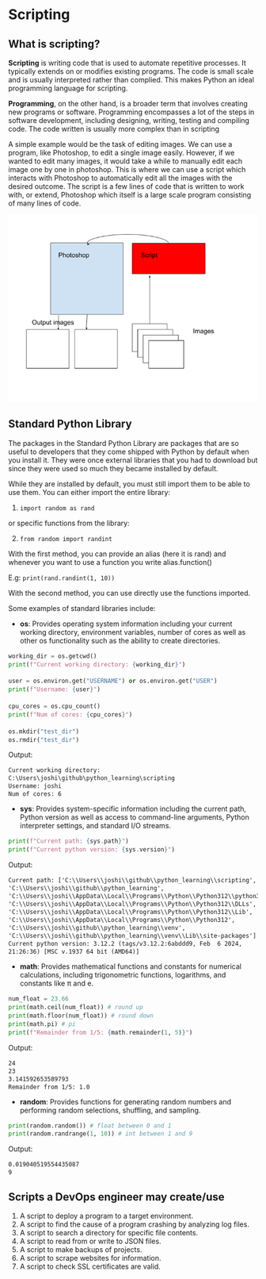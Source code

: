 # Scripting

## What is scripting?

**Scripting** is writing code that is used to automate repetitive processes. It typically extends on or modifies existing programs.
The code is small scale and is usually interpreted rather than complied. This makes Python an ideal programming language for
scripting.

**Programming**, on the other hand, is a broader term that involves creating new programs or software. Programming encompasses
a lot of the steps in software development, including designing, writing, testing and compiling code. The code written is usually
more complex than in scripting

A simple example would be the task of editing images. We can use a program, like Photoshop, to edit a single image easily.
However, if we wanted to edit many images, it would take a while to manually edit each image one by one in photoshop. This
is where we can use a script which interacts with Photoshop to automatically edit all the images with the desired outcome. 
The script is a few lines of code that is written to work with, or extend, Photoshop which itself is a large scale program consisting
of many lines of code.

![image](photoshop_script.png)

## Standard Python Library

The packages in the Standard Python Library are packages that are so useful to developers that they come shipped with Python
by default when you install it. They were once external libraries that you had to download but since they were used so much they
became installed by default.

While they are installed by default, you must still import them to be able to use them. You can either import the entire library:

1. `import random as rand`

or specific functions from the library:

2. `from random import randint`

With the first method, you can provide an alias (here it is rand) and whenever you want to use a function you write alias.function()

E.g: `print(rand.randint(1, 10))`

With the second method, you can use directly use the functions imported.

Some examples of standard libraries include:
- **os**: Provides operating system information including your current working directory, environment variables, number of cores as well
as other os functionality such as the ability to create directories.
```python
working_dir = os.getcwd()
print(f"Current working directory: {working_dir}")

user = os.environ.get("USERNAME") or os.environ.get("USER")
print(f"Username: {user}")

cpu_cores = os.cpu_count()
print(f"Num of cores: {cpu_cores}")

os.mkdir("test_dir")
os.rmdir("test_dir")
```
Output: 
```commandline
Current working directory: C:\Users\joshi\github\python_learning\scripting
Username: joshi
Num of cores: 6
```
- **sys**: Provides system-specific information including the current path, Python version as well as access to command-line arguments, Python interpreter settings, and standard I/O streams.
```python
print(f"Current path: {sys.path}")
print(f"Current python version: {sys.version}")
```
Output:
```commandline
Current path: ['C:\\Users\\joshi\\github\\python_learning\\scripting', 'C:\\Users\\joshi\\github\\python_learning', 'C:\\Users\\joshi\\AppData\\Local\\Programs\\Python\\Python312\\python312.zip', 'C:\\Users\\joshi\\AppData\\Local\\Programs\\Python\\Python312\\DLLs', 'C:\\Users\\joshi\\AppData\\Local\\Programs\\Python\\Python312\\Lib', 'C:\\Users\\joshi\\AppData\\Local\\Programs\\Python\\Python312', 'C:\\Users\\joshi\\github\\python_learning\\venv', 'C:\\Users\\joshi\\github\\python_learning\\venv\\Lib\\site-packages']
Current python version: 3.12.2 (tags/v3.12.2:6abddd9, Feb  6 2024, 21:26:36) [MSC v.1937 64 bit (AMD64)]
```
- **math**: Provides mathematical functions and constants for numerical calculations, including trigonometric functions, logarithms, and constants like π and e.
```python
num_float = 23.66
print(math.ceil(num_float)) # round up
print(math.floor(num_float)) # round down
print(math.pi) # pi
print(f"Remainder from 1/5: {math.remainder(1, 5)}")
```
Output:
```commandline
24
23
3.141592653589793
Remainder from 1/5: 1.0
```
- **random**: Provides functions for generating random numbers and performing random selections, shuffling, and sampling.
```python
print(random.random()) # float between 0 and 1
print(random.randrange(1, 10)) # int between 1 and 9
```
Output:
```commandline
0.019040519554435087
9
```

## Scripts a DevOps engineer may create/use

1. A script to deploy a program to a target environment.
2. A script to find the cause of a program crashing by analyzing log files.
3. A script to search a directory for specific file contents.
4. A script to read from or write to JSON files.
5. A script to make backups of projects.
6. A script to scrape websites for information.
7. A script to check SSL certificates are valid.